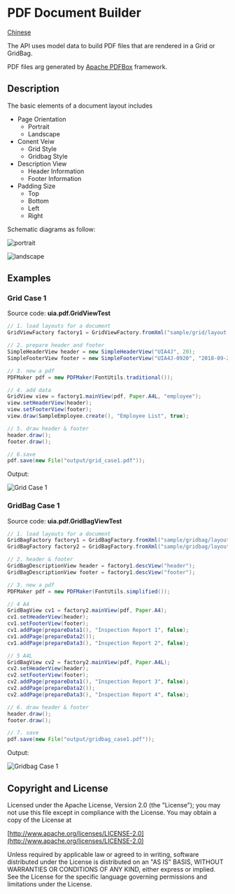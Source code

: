 PDF Document Builder
============================

[Chinese](readme_tw.md)

The API uses model data to build PDF files that are rendered in a Grid or GridBag.

PDF files arg generated by [Apache PDFBox](https://pdfbox.apache.org/) framework.

## Description
The basic elements of a document layout includes
* Page Orientation
    * Portrait
    * Landscape
* Conent Veiw
    * Grid Style
    * Gridbag Style
* Description View
    * Header Information
    * Footer Information
* Padding Size
    * Top
    * Bottom
    * Left
    * Right

Schematic diagrams as follow:

![portrait](paper_portrait.png)

![landscape](paper_landscape.png)

## Examples
### Grid Case 1
Source code: __uia.pdf.GridViewTest__

```java
// 1. load layouts for a document
GridViewFactory factory1 = GridViewFactory.fromXml("sample/grid/layout.xml");

// 2. prepare header and footer
SimpleHeaderView header = new SimpleHeaderView("UIA4J", 20);
SimpleFooterView footer = new SimpleFooterView("UIA4J-0920", "2018-09-20", 11);

// 3. new a pdf
PDFMaker pdf = new PDFMaker(FontUtils.traditional());

// 4. add data
GridView view = factory1.mainView(pdf, Paper.A4L, "employee");
view.setHeaderView(header);
view.setFooterView(footer);
view.draw(SampleEmployee.create(), "Employee List", true);

// 5. draw header & footer
header.draw();
footer.draw();

// 6.save
pdf.save(new File("output/grid_case1.pdf"));
```
Output:

![Grid Case 1](grid_case1.png)

### GridBag Case 1
Source code: __uia.pdf.GridBagViewTest__
```java
// 1. load layouts for a document
GridBagFactory factory1 = GridBagFactory.fromXml("sample/gridbag/layout_header_footer.xml");
GridBagFactory factory2 = GridBagFactory.fromXml("sample/gridbag/layout.xml");

// 2. header & footer
GridBagDescriptionView header = factory1.descView("header");
GridBagDescriptionView footer = factory1.descView("footer");

// 3. new a pdf
PDFMaker pdf = new PDFMaker(FontUtils.simplified());

// 4 A4
GridBagView cv1 = factory2.mainView(pdf, Paper.A4);
cv1.setHeaderView(header);
cv1.setFooterView(footer);
cv1.addPage(prepareData1(), "Inspection Report 1", false);
cv1.addPage(prepareData2());
cv1.addPage(prepareData3(), "Inspection Report 2", false);

// 5 A4L
GridBagView cv2 = factory2.mainView(pdf, Paper.A4L);
cv2.setHeaderView(header);
cv2.setFooterView(footer);
cv2.addPage(prepareData1(), "Inspection Report 3", false);
cv2.addPage(prepareData2());
cv2.addPage(prepareData3(), "Inspection Report 4", false);

// 6. draw header & footer
header.draw();
footer.draw();

// 7. save
pdf.save(new File("output/gridbag_case1.pdf"));
```
Output:

![Gridbag Case 1](gridbag_case1.png)


## Copyright and License

Licensed under the Apache License, Version 2.0 (the "License");
you may not use this file except in compliance with the License.
You may obtain a copy of the License at

[http://www.apache.org/licenses/LICENSE-2.0](http://www.apache.org/licenses/LICENSE-2.0)

Unless required by applicable law or agreed to in writing, software
distributed under the License is distributed on an "AS IS" BASIS,
WITHOUT WARRANTIES OR CONDITIONS OF ANY KIND, either express or implied.
See the License for the specific language governing permissions and
limitations under the License.
